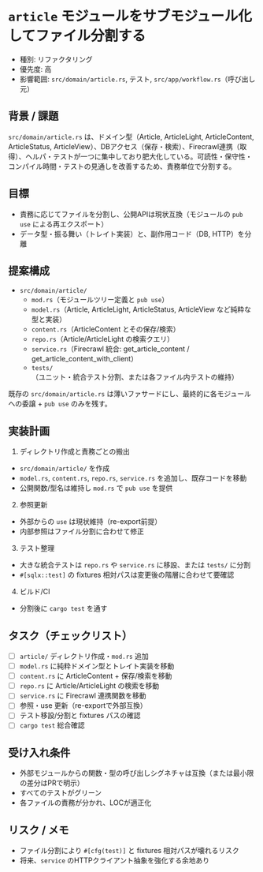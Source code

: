 <!-- WARN: rss_link->article_linkへの改名が完了してから文書更新 -->

# `article` モジュールをサブモジュール化してファイル分割する

- 種別: リファクタリング
- 優先度: 高
- 影響範囲: `src/domain/article.rs`, テスト, `src/app/workflow.rs`（呼び出し元）

## 背景 / 課題

`src/domain/article.rs` は、ドメイン型（Article, ArticleLight, ArticleContent, ArticleStatus, ArticleView）、DBアクセス（保存・検索）、Firecrawl連携（取得）、ヘルパ・テストが一つに集中しており肥大化している。可読性・保守性・コンパイル時間・テストの見通しを改善するため、責務単位で分割する。

## 目標

- 責務に応じてファイルを分割し、公開APIは現状互換（モジュールの `pub use` による再エクスポート）
- データ型・振る舞い（トレイト実装）と、副作用コード（DB, HTTP）を分離

## 提案構成

- `src/domain/article/`
  - `mod.rs`（モジュールツリー定義と `pub use`）
  - `model.rs`（Article, ArticleLight, ArticleStatus, ArticleView など純粋な型と実装）
  - `content.rs`（ArticleContent とその保存/検索）
  - `repo.rs`（Article/ArticleLight の検索クエリ）
  - `service.rs`（Firecrawl 統合: get_article_content / get_article_content_with_client）
  - `tests/`（ユニット・統合テスト分割、または各ファイル内テストの維持）

既存の `src/domain/article.rs` は薄いファサードにし、最終的に各モジュールへの委譲 + `pub use` のみを残す。

## 実装計画

1) ディレクトリ作成と責務ごとの搬出
- `src/domain/article/` を作成
- `model.rs`, `content.rs`, `repo.rs`, `service.rs` を追加し、既存コードを移動
- 公開関数/型名は維持し `mod.rs` で `pub use` を提供

2) 参照更新
- 外部からの `use` は現状維持（re-export前提）
- 内部参照はファイル分割に合わせて修正

3) テスト整理
- 大きな統合テストは `repo.rs` や `service.rs` に移設、または `tests/` に分割
- `#[sqlx::test]` の fixtures 相対パスは変更後の階層に合わせて要確認

4) ビルド/CI
- 分割後に `cargo test` を通す

## タスク（チェックリスト）
- [ ] `article/` ディレクトリ作成・`mod.rs` 追加
- [ ] `model.rs` に純粋ドメイン型とトレイト実装を移動
- [ ] `content.rs` に ArticleContent + 保存/検索を移動
- [ ] `repo.rs` に Article/ArticleLight の検索を移動
- [ ] `service.rs` に Firecrawl 連携関数を移動
- [ ] 参照・use 更新（re-exportで外部互換）
- [ ] テスト移設/分割と fixtures パスの確認
- [ ] `cargo test` 総合確認

## 受け入れ条件
- 外部モジュールからの関数・型の呼び出しシグネチャは互換（または最小限の差分はPRで明示）
- すべてのテストがグリーン
- 各ファイルの責務が分かれ、LOCが適正化

## リスク / メモ
- ファイル分割により `#[cfg(test)]` と fixtures 相対パスが壊れるリスク
- 将来、`service` のHTTPクライアント抽象を強化する余地あり